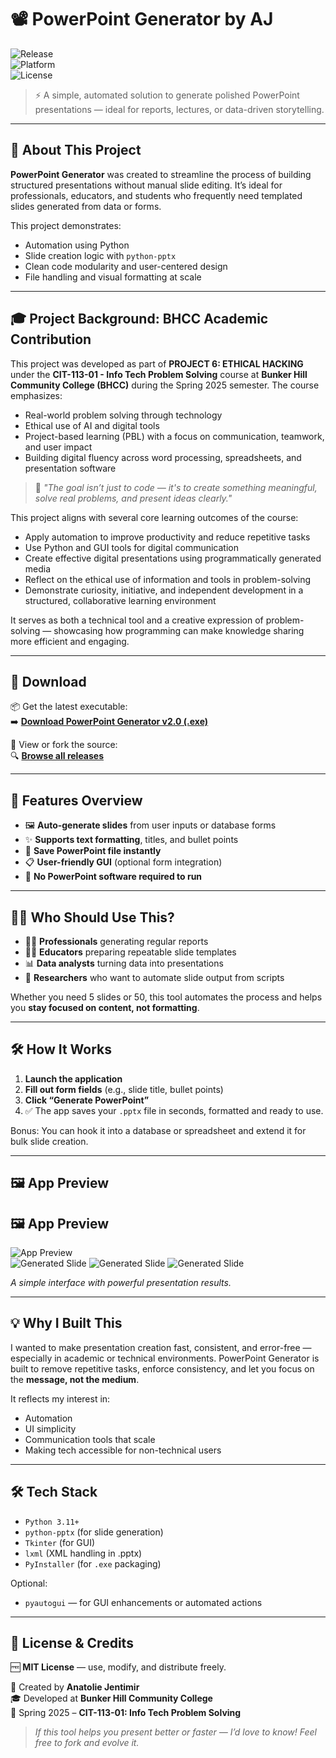 
# 📽️ **PowerPoint Generator by AJ**

![Release](https://img.shields.io/github/v/release/jentimanatol/PowerPointGenerator?label=Latest%20Release&style=for-the-badge)  
![Platform](https://img.shields.io/badge/platform-Windows-blue?style=for-the-badge)  
![License](https://img.shields.io/badge/license-MIT-green?style=for-the-badge)

> ⚡ A simple, automated solution to generate polished PowerPoint presentations — ideal for reports, lectures, or data-driven storytelling.

---

## 🧾 About This Project

**PowerPoint Generator** was created to streamline the process of building structured presentations without manual slide editing. It’s ideal for professionals, educators, and students who frequently need templated slides generated from data or forms.

This project demonstrates:

* Automation using Python  
* Slide creation logic with `python-pptx`  
* Clean code modularity and user-centered design  
* File handling and visual formatting at scale  

---

## 🎓 Project Background: BHCC Academic Contribution

This project was developed as part of **PROJECT 6: ETHICAL HACKING** under the **CIT-113-01 - Info Tech Problem Solving** course at **Bunker Hill Community College (BHCC)** during the Spring 2025 semester. The course emphasizes:

- Real-world problem solving through technology  
- Ethical use of AI and digital tools  
- Project-based learning (PBL) with a focus on communication, teamwork, and user impact  
- Building digital fluency across word processing, spreadsheets, and presentation software  

> 💬 *"The goal isn’t just to code — it's to create something meaningful, solve real problems, and present ideas clearly."*

This project aligns with several core learning outcomes of the course:

- Apply automation to improve productivity and reduce repetitive tasks  
- Use Python and GUI tools for digital communication  
- Create effective digital presentations using programmatically generated media  
- Reflect on the ethical use of information and tools in problem-solving  
- Demonstrate curiosity, initiative, and independent development in a structured, collaborative learning environment  

It serves as both a technical tool and a creative expression of problem-solving — showcasing how programming can make knowledge sharing more efficient and engaging.

---

## 🔽 Download

📦 Get the latest executable:  
➡️ **[Download PowerPoint Generator v2.0 (.exe)](https://github.com/jentimanatol/PowerPointGenerator/releases/download/v2.0/PowerPointGenerator.exe)**

📁 View or fork the source:  
🔍 **[Browse all releases](https://github.com/jentimanatol/PowerPointGenerator/releases)**

---

## 🚀 Features Overview

* 🖼️ **Auto-generate slides** from user inputs or database forms  
* ✨ **Supports text formatting**, titles, and bullet points  
* 💾 **Save PowerPoint file instantly**  
* 📋 **User-friendly GUI** (optional form integration)  
* 🧠 **No PowerPoint software required to run**  

---

## 🧑‍🏫 Who Should Use This?

* 🧑‍💼 **Professionals** generating regular reports  
* 👨‍🏫 **Educators** preparing repeatable slide templates  
* 📊 **Data analysts** turning data into presentations  
* 🧪 **Researchers** who want to automate slide output from scripts  

Whether you need 5 slides or 50, this tool automates the process and helps you **stay focused on content, not formatting**.

---

## 🛠️ How It Works

1. **Launch the application**  
2. **Fill out form fields** (e.g., slide title, bullet points)  
3. **Click “Generate PowerPoint”**  
4. ✅ The app saves your `.pptx` file in seconds, formatted and ready to use.  

Bonus: You can hook it into a database or spreadsheet and extend it for bulk slide creation.

---

## 🖼️ App Preview

## 🖼️ App Preview

![App Preview](screenshots/Screenshot1.png)  
![Generated Slide](screenshots/Screenshot2.png)
![Generated Slide](screenshots/Screenshot3.png)
![Generated Slide](screenshots/Screenshot4.png)


*A simple interface with powerful presentation results.*

---

## 💡 Why I Built This

I wanted to make presentation creation fast, consistent, and error-free — especially in academic or technical environments. PowerPoint Generator is built to remove repetitive tasks, enforce consistency, and let you focus on the **message, not the medium**.

It reflects my interest in:

* Automation  
* UI simplicity  
* Communication tools that scale  
* Making tech accessible for non-technical users  

---

## 🛠 Tech Stack

* `Python 3.11+`  
* `python-pptx` (for slide generation)  
* `Tkinter` (for GUI)  
* `lxml` (XML handling in .pptx)  
* `PyInstaller` (for `.exe` packaging)  

Optional:  
* `pyautogui` — for GUI enhancements or automated actions  

---

## 📃 License & Credits

🆓 **MIT License** — use, modify, and distribute freely.

👤 Created by **Anatolie Jentimir**  
🎓 Developed at **Bunker Hill Community College**  
📅 Spring 2025 – **CIT-113-01: Info Tech Problem Solving**  

> *If this tool helps you present better or faster — I’d love to know! Feel free to fork and evolve it.*
